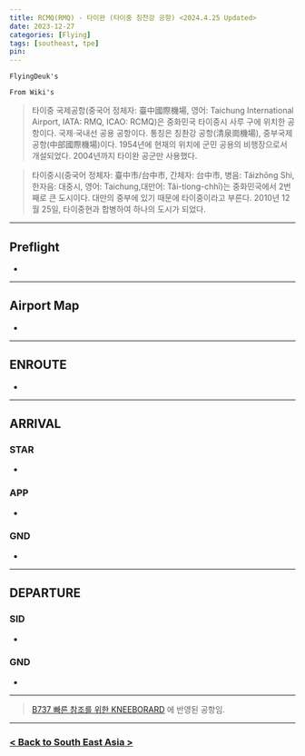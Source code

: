 ```yaml
---
title: RCMQ(RMQ) - 타이완 (타이중 칭찬강 공항) <2024.4.25 Updated>
date: 2023-12-27
categories: [Flying]
tags: [southeast, tpe]
pin:
---
```


`FlyingDeuk's`
> 


`From Wiki's`
> 타이중 국제공항(중국어 정체자: 臺中國際機場, 영어: Taichung International Airport, IATA: RMQ, ICAO: RCMQ)은 중화민국 타이중시 사루 구에 위치한 공항이다. 국제·국내선 공용 공항이다. 통칭은 칭촨강 공항(清泉崗機場), 중부국제공항(中部國際機場)이다.
1954년에 현재의 위치에 군민 공용의 비행장으로서 개설되었다. 2004년까지 타이완 공군만 사용했다.

> 타이중시(중국어 정체자: 臺中市/台中市, 간체자: 台中市, 병음: Táizhōng Shì, 한자음: 대중시, 영어: Taichung,대만어: Tâi-tiong-chhī)는 중화민국에서 2번째로 큰 도시이다. 대만의 중부에 있기 때문에 타이중이라고 부른다. 2010년 12월 25일, 타이중현과 합병하여 하나의 도시가 되었다.

--------

## Preflight
- 

---------

## Airport Map
- 

------------

## ENROUTE
- 

--------

## ARRIVAL
### STAR
- 

### APP
- 

### GND
- 

-------

## DEPARTURE
### SID
- 

### GND
- 

----

> [B737 빠른 참조를 위한 KNEEBORARD](/posts/B737-kneeboard/) 에 반영된 공항임. 

-------


### [< Back to South East Asia >](/posts/SouthEastAsia/)
